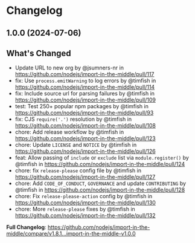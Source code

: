 # Changelog

## 1.0.0 (2024-07-06)

## What's Changed
* Update URL to new org by @jsumners-nr in https://github.com/nodejs/import-in-the-middle/pull/117
* fix: Use `process.emitWarning` to log errors by @timfish in https://github.com/nodejs/import-in-the-middle/pull/114
* fix: Include source url for parsing failures by @timfish in https://github.com/nodejs/import-in-the-middle/pull/109
* test: Test 250+ popular npm packages by @timfish in https://github.com/nodejs/import-in-the-middle/pull/93
* fix: CJS `require('.')` resolution by @timfish in https://github.com/nodejs/import-in-the-middle/pull/108
* chore: Add release workflow by @timfish in https://github.com/nodejs/import-in-the-middle/pull/123
* chore: Update `LICENSE` and `NOTICE` by @timfish in https://github.com/nodejs/import-in-the-middle/pull/126
* feat: Allow passing of `include` or `exclude` list via `module.register()` by @timfish in https://github.com/nodejs/import-in-the-middle/pull/124
* chore: fix `release-please` config file by @timfish in https://github.com/nodejs/import-in-the-middle/pull/127
* chore: Add `CODE_OF_CONDUCT`, `GOVERNANCE` and update `CONTRIBUTING` by @timfish in https://github.com/nodejs/import-in-the-middle/pull/128
* chore: Fix `release-please-action` config by @timfish in https://github.com/nodejs/import-in-the-middle/pull/130
* chore: More `release-please` fixes by @timfish in https://github.com/nodejs/import-in-the-middle/pull/132


**Full Changelog**: https://github.com/nodejs/import-in-the-middle/compare/v1.8.1...import-in-the-middle-v1.0.0
